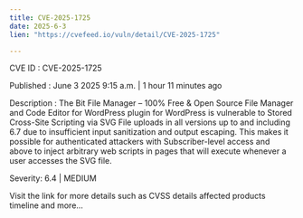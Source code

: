 ```yaml
---
title: CVE-2025-1725
date: 2025-6-3
lien: "https://cvefeed.io/vuln/detail/CVE-2025-1725"

---
```


CVE ID : CVE-2025-1725

Published :  June 3
2025
9:15 a.m. | 1 hour
11 minutes ago

Description : The Bit File Manager – 100% Free & Open Source File Manager and Code Editor for WordPress plugin for WordPress is vulnerable to Stored Cross-Site Scripting via SVG File uploads in all versions up to
and including
6.7 due to insufficient input sanitization and output escaping. This makes it possible for authenticated attackers
with Subscriber-level access and above
to inject arbitrary web scripts in pages that will execute whenever a user accesses the SVG file.

Severity: 6.4 | MEDIUM

Visit the link for more details
such as CVSS details
affected products
timeline
and more...
